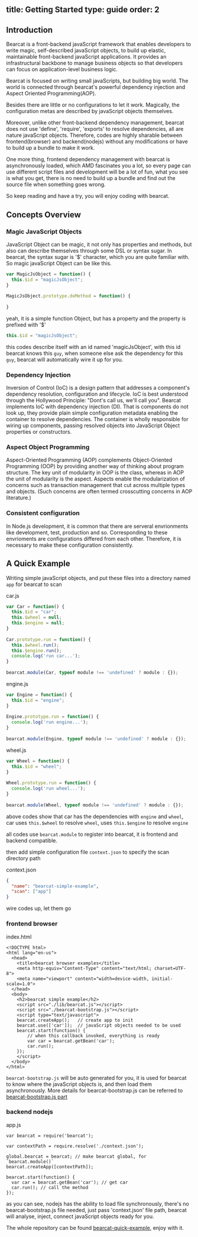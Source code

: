 title: Getting Started
type: guide
order: 2
---

## Introduction

Bearcat is a front-backend javaScript framework that enables developers to write magic, self-described javaScript objects, to build up elastic, maintainable front-backend javaScript applications. It provides an infrastructural backbone to manage business objects so that developers can focus on application-level business logic.  

Bearcat is focused on writing small javaScripts, but building big world. The world is connected through bearcat's powerful dependency injection and Aspect Oriented Programming(AOP).  

Besides there are little or no configurations to let it work. Magically, the configuration metas are described by javaScript objects themselves.  

Moreover, unlike other front-backend dependency management, bearcat does not use 'define', 'require', 'exports' to resolve dependencies, all are nature javaScript objects. Therefore, codes are highly sharable between frontend(browser) and backend(nodejs) without any modifications or have to build up a bundle to make it work.  

One more thing, frontend dependency management with bearcat is asynchronously loaded, which AMD fascinates you a lot, so every page can use different script files and development will be a lot of fun, what you see is what you get, there is no need to build up a bundle and find out the source file when something goes wrong.  

So keep reading and have a try, you will enjoy coding with bearcat.  

## Concepts Overview

### Magic JavaScript Objects
JavaScript Object can be magic, it not only has properties and methods, but also can describe themselves through some DSL or syntax sugar. In bearcat, the syntax sugar is '$' character, which you are quite familiar with. So magic javaScript Object can be like this.  

```js
var MagicJsObject = function() {
  this.$id = "magicJsObject";
}
  
MagicJsObject.prototype.doMethod = function() {
  
}
```

yeah, it is a simple function Object, but has a property and the property is prefixed with '$'  

```js
this.$id = "magicJsObject";
```

this codes describe itself with an id named 'magicJsObject', with this id bearcat knows this `guy`, when someone else ask the dependency for this `guy`, bearcat will automatically wire it up for you.  

### Dependency Injection

Inversion of Control (IoC) is a design pattern that addresses a component's dependency resolution, configuration and lifecycle. IoC is best understood through the Hollywood Principle: "Dont's call us, we'll call you". Bearcat implements IoC with dependency injection (DI). That is components do not look up, they provide plain simple configuration metadata enabling the container to resolve dependencies. The container is wholly responsible for wiring up components, passing resolved objects into JavaScript Object properties or constructors.  

### Aspect Object Programming
Aspect-Oriented Programming (AOP) complements Object-Oriented Programming (OOP) by providing another way of thinking about program structure. The key unit of modularity in OOP is the class, whereas in AOP the unit of modularity is the aspect. Aspects enable the modularization of concerns such as transaction management that cut across multiple types and objects. (Such concerns are often termed crosscutting concerns in AOP literature.) 

### Consistent configuration

In Node.js development, it is common that there are serveral envrionments like development, test, production and so. Corresponding to these envrioments are configurations differed from each other. Therefore, it is necessary to make these configuration consistently.  

## A Quick Example

Writing simple javaScript objects, and put these files into a directory named `app` for bearcat to scan    

car.js  
``` js
var Car = function() {
  this.$id = "car";
  this.$wheel = null;
  this.$engine = null;
}  
  
Car.prototype.run = function() {
  this.$wheel.run();
  this.$engine.run();
  console.log('run car...');
}  
  
bearcat.module(Car, typeof module !== 'undefined' ? module : {});
```

engine.js
``` js
var Engine = function() {
  this.$id = "engine";
}  
  
Engine.prototype.run = function() {
  console.log('run engine...');
}  
  
bearcat.module(Engine, typeof module !== 'undefined' ? module : {});
```

wheel.js
``` js
var Wheel = function() {
  this.$id = "wheel";
}  
  
Wheel.prototype.run = function() {
  console.log('run wheel...');
}  
  
bearcat.module(Wheel, typeof module !== 'undefined' ? module : {});
```

above codes show that car has the dependencies with `engine` and `wheel`, car uses `this.$wheel` to resolve `wheel`, uses `this.$engine` to resolve `engine`  

all codes use `bearcat.module` to register into bearcat, it is frontend and backend compatible.  

then add simple configuration file `context.json` to specify the scan directory path  

context.json  
``` json
{
  "name": "bearcat-simple-example",
  "scan": ["app"]
}
```

wire codes up, let them go  

### frontend browser  
index.html
```
<!DOCTYPE html>
<html lang="en-us">
  <head>
    <title>bearcat browser examples</title>
    <meta http-equiv="Content-Type" content="text/html; charset=UTF-8">
    <meta name="viewport" content="width=device-width, initial-scale=1.0">
  </head>
  <body>
    <h2>bearcat simple example</h2>
    <script src="./lib/bearcat.js"></script>
    <script src="./bearcat-bootstrap.js"></script>
    <script type="text/javascript">
    bearcat.createApp();   // create app to init 
    bearcat.use(['car']);  // javaScript objects needed to be used
    bearcat.start(function() {
        // when this callback invoked, everything is ready
        var car = bearcat.getBean('car');
        car.run(); 
    });
    </script>
  </body>
</html>
```

`bearcat-bootstrap.js` will be auto generated for you, it is used for bearcat to know where the javaScript objects is, and then load them asynchronously. More details for bearcat-bootstrap.js can be referred to [bearcat-bootstrap.js part](/guide/bearcat-bootstrap.html)   

### backend nodejs
app.js
```
var bearcat = require('bearcat');

var contextPath = require.resolve('./context.json');

global.bearcat = bearcat; // make bearcat global, for `bearcat.module()`
bearcat.createApp([contextPath]);

bearcat.start(function() {
  var car = bearcat.getBean('car'); // get car
  car.run(); // call the method
});
```

as you can see, nodejs has the ability to load file synchronously, there's no bearcat-bootstrap.js file needed, just pass 'context.json' file path, bearcat will analyse, inject, connect javaScript objects ready for you.  

The whole repository can be found [bearcat-quick-example](https://github.com/bearcatjs/bearcat-examples), enjoy with it.  